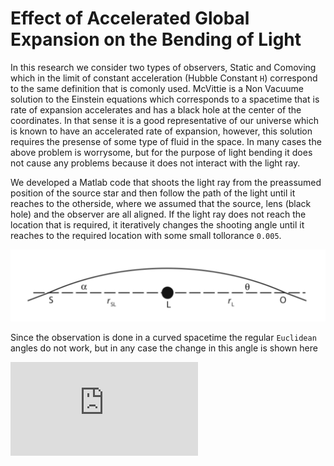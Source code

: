 # Effect of Accelerated Global Expansion on the Bending of Light

In this research we consider two types of observers, Static and Comoving which in the limit of constant acceleration (Hubble Constant `H`) correspond to the same definition that is comonly used. McVittie is a Non Vacuume solution to the Einstein equations which corresponds to a spacetime that is rate of expansion accelerates and has a black hole at the center of the coordinates. In that sense it is a good representative of our universe which is known to have an accelerated rate of expansion, however, this solution requires the presense of some type of fluid in the space. In many cases the above problem is worrysome, but for the purpose of light bending it does not cause any problems because it does not interact with the light ray.

We developed a Matlab code that shoots the light ray from the preassumed position of the source star and then follow the path of the light until it reaches to the otherside, where we assumed that the source, lens (black hole) and the observer are all aligned. If the light ray does not reach the location that is required, it iteratively changes the shooting angle until it reaches to the required location with some small tollorance `0.005`.

![Bending](https://github.com/maghili/McVittie/blob/master/Bending.png)

Since the observation is done in a curved spacetime the regular `Euclidean` angles do not work, but in any case the change in this angle is shown here

![Euclidean](https://github.com/maghili/McVittie/blob/master/Euclidean.pdf)

